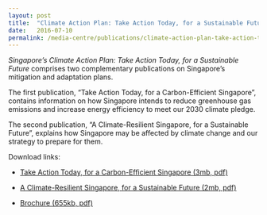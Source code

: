 ```yaml
---
layout: post
title:  "Climate Action Plan: Take Action Today, for a Sustainable Future"
date:   2016-07-10
permalink: /media-centre/publications/climate-action-plan-take-action-today-for-a-sustainable-future
---
```



_Singapore’s Climate Action Plan: Take Action Today, for a Sustainable Future_ comprises two complementary publications on Singapore’s mitigation and adaptation plans.

The first publication, “Take Action Today, for a Carbon-Efficient Singapore”, contains information on how Singapore intends to reduce greenhouse gas emissions and increase energy efficiency to meet our 2030 climate pledge.

The second publication, “A Climate-Resilient Singapore, for a Sustainable Future”, explains how Singapore may be affected by climate change and our strategy to prepare for them.

Download links:

* [Take Action Today, for a Carbon-Efficient Singapore (3mb, pdf)](https://github.com/isomerpages/isomerpages-stratgroup/raw/master/images/PublicationImages/nccs_mitigation_fa_webview-27-06-16.pdf)

* [A Climate-Resilient Singapore, for a Sustainable Future (2mb, pdf)](https://github.com/isomerpages/isomerpages-stratgroup/raw/master/images/PublicationImages/nccs_adaptation_fa_webview-27-06-16.pdf)

* [Brochure (655kb, pdf)](https://github.com/isomerpages/isomerpages-stratgroup/raw/master/images/PublicationImages/nccs_brochure_fawebview-27-06-16.pdf)
